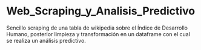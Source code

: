 # Web_Scraping_y_Analisis_Predictivo
Sencillo scraping de una tabla de wikipedia sobre el Índice de Desarrollo Humano, posterior limpieza y transformación en un dataframe con el cual se realiza un análisis predictivo.
